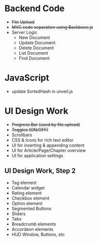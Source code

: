 Backend Code
============

* <strike>File Upload</strike>
* <strike>MVC code separation using Backbone.js</strike>
* Server Logic
  * New Document
  * Update Document
  * Delete Document
  * List Document
  * Find Document

JavaScript
==========

* update SortedHash in unveil.js

UI Design Work
==============

* <strike>Progress Bar (used by file upload)</strike>
* <strike>Toggles (ON/OFF)</strike>
* Scrollbars
* CSS & Icons for rich text editor
* UI for inserting & appending content
* UI for Article/Page/Chapter overview
* UI for application settings

UI Design Work, Step 2
----------------------

* Tag element
* Calendar widget
* Rating element
* Checkbox element
* Option element
* Segmented Buttons
* Sliders
* Tabs
* Breadcrumb elements
* Accordeon elements
* HUD Window, Buttons, etc

